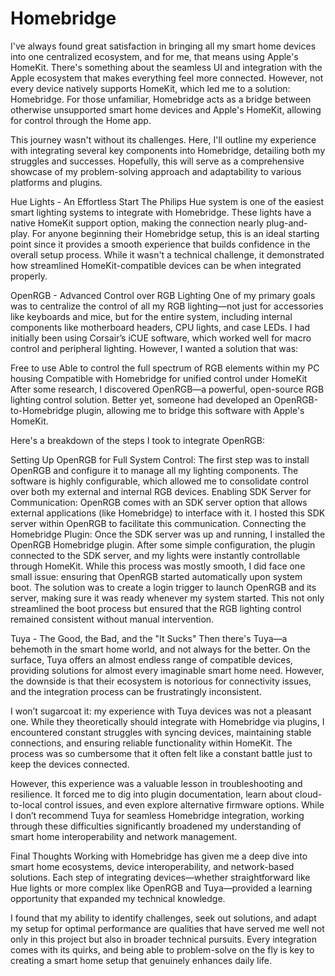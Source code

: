 # Homebridge
I've always found great satisfaction in bringing all my smart home devices into one centralized ecosystem, and for me, that means using Apple's HomeKit. There's something about the seamless UI and integration with the Apple ecosystem that makes everything feel more connected. However, not every device natively supports HomeKit, which led me to a solution: Homebridge. For those unfamiliar, Homebridge acts as a bridge between otherwise unsupported smart home devices and Apple's HomeKit, allowing for control through the Home app.

This journey wasn't without its challenges. Here, I'll outline my experience with integrating several key components into Homebridge, detailing both my struggles and successes. Hopefully, this will serve as a comprehensive showcase of my problem-solving approach and adaptability to various platforms and plugins.

Hue Lights - An Effortless Start
The Philips Hue system is one of the easiest smart lighting systems to integrate with Homebridge. These lights have a native HomeKit support option, making the connection nearly plug-and-play. For anyone beginning their Homebridge setup, this is an ideal starting point since it provides a smooth experience that builds confidence in the overall setup process. While it wasn't a technical challenge, it demonstrated how streamlined HomeKit-compatible devices can be when integrated properly.

OpenRGB - Advanced Control over RGB Lighting
One of my primary goals was to centralize the control of all my RGB lighting—not just for accessories like keyboards and mice, but for the entire system, including internal components like motherboard headers, CPU lights, and case LEDs. I had initially been using Corsair’s iCUE software, which worked well for macro control and peripheral lighting. However, I wanted a solution that was:

Free to use
Able to control the full spectrum of RGB elements within my PC housing
Compatible with Homebridge for unified control under HomeKit
After some research, I discovered OpenRGB—a powerful, open-source RGB lighting control solution. Better yet, someone had developed an OpenRGB-to-Homebridge plugin, allowing me to bridge this software with Apple's HomeKit.

Here's a breakdown of the steps I took to integrate OpenRGB:

Setting Up OpenRGB for Full System Control: The first step was to install OpenRGB and configure it to manage all my lighting components. The software is highly configurable, which allowed me to consolidate control over both my external and internal RGB devices.
Enabling SDK Server for Communication: OpenRGB comes with an SDK server option that allows external applications (like Homebridge) to interface with it. I hosted this SDK server within OpenRGB to facilitate this communication.
Connecting the Homebridge Plugin: Once the SDK server was up and running, I installed the OpenRGB Homebridge plugin. After some simple configuration, the plugin connected to the SDK server, and my lights were instantly controllable through HomeKit.
While this process was mostly smooth, I did face one small issue: ensuring that OpenRGB started automatically upon system boot. The solution was to create a login trigger to launch OpenRGB and its server, making sure it was ready whenever my system started. This not only streamlined the boot process but ensured that the RGB lighting control remained consistent without manual intervention.

Tuya - The Good, the Bad, and the "It Sucks"
Then there's Tuya—a behemoth in the smart home world, and not always for the better. On the surface, Tuya offers an almost endless range of compatible devices, providing solutions for almost every imaginable smart home need. However, the downside is that their ecosystem is notorious for connectivity issues, and the integration process can be frustratingly inconsistent.

I won’t sugarcoat it: my experience with Tuya devices was not a pleasant one. While they theoretically should integrate with Homebridge via plugins, I encountered constant struggles with syncing devices, maintaining stable connections, and ensuring reliable functionality within HomeKit. The process was so cumbersome that it often felt like a constant battle just to keep the devices connected.

However, this experience was a valuable lesson in troubleshooting and resilience. It forced me to dig into plugin documentation, learn about cloud-to-local control issues, and even explore alternative firmware options. While I don’t recommend Tuya for seamless Homebridge integration, working through these difficulties significantly broadened my understanding of smart home interoperability and network management.

Final Thoughts
Working with Homebridge has given me a deep dive into smart home ecosystems, device interoperability, and network-based solutions. Each step of integrating devices—whether straightforward like Hue lights or more complex like OpenRGB and Tuya—provided a learning opportunity that expanded my technical knowledge.

I found that my ability to identify challenges, seek out solutions, and adapt my setup for optimal performance are qualities that have served me well not only in this project but also in broader technical pursuits. Every integration comes with its quirks, and being able to problem-solve on the fly is key to creating a smart home setup that genuinely enhances daily life.
